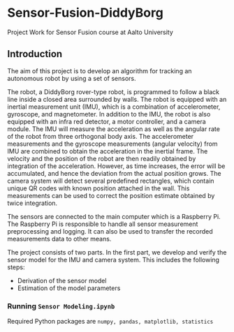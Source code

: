 # Sensor-Fusion-DiddyBorg
Project Work for Sensor Fusion course at Aalto University

## Introduction

The aim of this project is to develop an algorithm for tracking an autonomous robot by using a set of sensors. 

The robot, a DiddyBorg rover-type robot, is programmed to follow a black line inside a closed area surrounded by walls. The robot is equipped with an inertial measurement unit (IMU), which is a combination of accelerometer, gyroscope, and magnetometer. In addition to the IMU, the robot is also equipped with an infra red detector, a motor controller, and a camera module. 
The IMU will measure the acceleration as well as the angular rate of the robot from three orthogonal body axis. 
The accelerometer measurements and the gyroscope measurements (angular velocity) from IMU are combined to obtain the acceleration in the inertial frame. The velocity and the position of the robot are then readily obtained by integration of the acceleration. However, as time increases, the error will be accumulated, and hence the deviation from the actual position grows. The camera system will detect several predefined rectangles, which contain unique QR codes with known position attached in the wall. This measurements can be used to correct the position estimate obtained by twice integration.

The sensors are connected to the main computer which is a Raspberry Pi. The Raspberry Pi is responsible to handle all sensor measurement preprocessing and logging. It can also be used to transfer the recorded measurements data to other means.

The project consists of two parts. In the first part, we develop and verify the sensor model for the IMU and camera system. This includes the following steps:
- Derivation of the sensor model
- Estimation of the model parameters



###  Running `Sensor Modeling.ipynb`
Required Python packages are `numpy, pandas, matplotlib, statistics`
